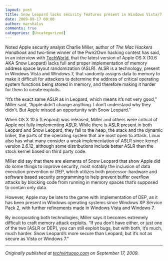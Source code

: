 ```yaml
---
layout: post
title: Snow Leopard lacks security features present in Windows Vista/7
date: 2009-09-17 00:00
author: marshalus
comments: true
categories: [Uncategorized]
---
```



Noted Apple security analyst Charlie Miller, author of _The Mac Hackers Handbook_ and two-time winner of the Pwn2Own hacking contest has said, in an interview with [TechWorld](http://news.techworld.com/security/3201863/snow-leopard-less-secure-than-windows-says-hacker/?pn=1), that the latest version of Apple OS X (10.6 AKA Snow Leopard) lacks full and proper implementation of memory address space layout randomization (ASLR). ALSR is a technology, present in Windows Vista and Windows 7, that randomly assigns data to memory to make it difficult for attackers to determine the address of critical operating system functions being stored in memory, and therefore making it harder for them to create exploits.

“It’s the exact same ASLR as in Leopard, which means it’s not very good,” Miller said, “Apple didn’t change anything. I don’t understand why they didn’t. But Apple missed an opportunity with Snow Leopard.”

When OS X 10.5 (Leopard) was released, Miller and others were critical of Apple not fully implementing ASLR. While there is ASLR present in both Leopard and Snow Leopard, they fail to the heap, the stack and the dynamic linker, the parts of the operating system that are most open to attack. Linux also has what many consider a weak implementation of ASLR since kernel version 2.6.12, although some distributions include better ASLR then the stock kernel based on third party code.

Miller did say that there are elements of Snow Leopard that show Apple did do some things to improve security, most notably the inclusion of data execution prevention or DEP, which utilizes both processor-hardware and software based security programming to help prevent buffer overflow attacks by blocking code from running in memory spaces that’s supposed to contain only data.

However, Apple may be late to the game with implementation of DEP, as it has been present in Windows operating systems since Windows XP Service Pack 2, with further refinements made in Windows Vista and Windows 7.

By incorporating both technologies, Miller says it becomes extremely difficult to craft memory attack exploits. “If you don’t have either, or just one of the two [ASLR or DEP], you can still exploit bugs, but with both, it’s much, much harder. Snow Leopard’s more secure than Leopard, but it’s not as secure as Vista or Windows 7.”

* * *

_Originally published at_ [_techvirtuoso.com_](http://techvirtuoso.com/2009/09/17/snow-leopard-lacks-security-features-present-in-windows-vista-windows-7/) _on September 17, 2009._
